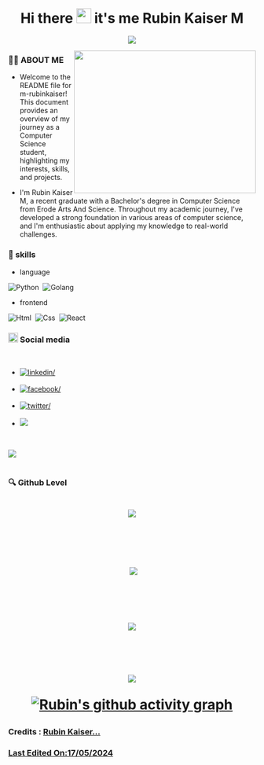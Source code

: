 <h1 align="center">
  <b>
    Hi there 
    <img height="30px" wight="30" 
      src="blob:https://www-towrco-in.filesusr.com/64e4b11a-0c20-496c-b35a-61e39e40c585"> 
    it's me Rubin Kaiser M
  </b>
</h1>
<p align="center">
  <img src="https://readme-typing-svg.herokuapp.com?font=Fira+Code&size=25&duration=3000&pause=1000&background=88838200&center=true&random=false&width=435&lines=welcome+to+my+github+profile;computer+science+student" >
</p>
<img align="right" width="370" height="290" src="https://miro.medium.com/v2/resize:fit:1358/1*VMmvImch6VU5pc2VktY1uw.gif">

### 🧑🏻 ABOUT ME

- Welcome to the README file for m-rubinkaiser! This document provides an overview of my journey as a Computer Science student, highlighting my interests, skills, and projects.

- I'm Rubin Kaiser M, a recent graduate with a Bachelor's degree in Computer Science from Erode Arts And Science. Throughout my academic journey, I've developed a strong foundation in various areas of computer science, and I'm enthusiastic about applying my knowledge to real-world challenges.

<h3>🔬 skills</h3>

- language


![Python](https://img.shields.io/badge/Python%20-%2314354C.svg?style=for-the-badge&logo=python&logoColor=white)&nbsp;
    ![Golang](https://img.shields.io/badge/Golang%20-green.svg?style=for-the-badge&logo=go&logoColor=black)&nbsp;

- frontend
  
![Html](https://img.shields.io/badge/Html%20-red.svg?style=for-the-badge&logo=html5&logoColor=white)&nbsp;
    ![Css](https://img.shields.io/badge/Css%20-blue.svg?style=for-the-badge&logo=css3&logoColor=black)&nbsp;
        ![React](https://img.shields.io/badge/React%20-darkblue.svg?style=for-the-badge&logo=react&logoColor=black)&nbsp;
<br>

<h3><img style="height:20px;" src="https://cdn-icons-png.flaticon.com/512/4187/4187336.png"> Social media</h3>
<br>

<div >

<ul>

<li>
<a href="https://www.linkedin.com/in/rubinkaiser" target="_blank">
<img src="https://img.shields.io/badge/linkedin:  rubinkaiser-0077B5.svg?color=405DE6&style=for-the-badge&logo=linkedin&logoColor=white" alt=linkedin/>
</a>
</li>

<br>
<li>
<a href="https://facebook.com/m-rubinkaiser" target="_blank">
<img src="https://img.shields.io/badge/facebook:  rubinkaiser-0077B5.svg?color=darkblue&style=for-the-badge&logo=linkedin&logoColor=white" alt=facebook/>
</a>
</li>

<br>

<li>
<a href="https://twitter.com/m_rubinkaiser" target="_blank">
<img src="https://img.shields.io/badge/twitter:  rubinkaiser-%2300acee.svg?color=1DA1F2&style=for-the-badge&logo=twitter&logoColor=white" alt=twitter/>
</a>
</li>

<br>

<li>
<a href="mailto:m.rubinkaiser@gmail.com" target="_blank">
<img src="https://img.shields.io/badge/gmail:  rubinkaiser-%23EA4335.svg?style=for-the-badge&logo=gmail&logoColor=white" t=mail/>
</a>
</li>
	
</ul>
</div>

<br>


<img src="https://user-images.githubusercontent.com/73097560/115834477-dbab4500-a447-11eb-908a-139a6edaec5c.gif"><br><br>




<h3>🔍 Github Level</h3> 


<h1 align="center"<p><img align="center" src="https://github-readme-stats.vercel.app/api/top-langs/?username=m-rubinkaiser&theme=tokyonight" /></p><br>

<p>&nbsp;<img align="center" src="https://github-readme-stats.vercel.app/api?username=m-rubinkaiser&show_icons=true&theme=tokyonight" /></p><br>


<p><img align="center" src="https://github-readme-streak-stats.herokuapp.com/?user=m-rubinkaiser&theme=tokyonight"></p><br>

  <img src="https://user-images.githubusercontent.com/73097560/115834477-dbab4500-a447-11eb-908a-139a6edaec5c.gif"><br>

  [![Rubin's github activity graph](https://github-readme-activity-graph.vercel.app/graph?username=m-rubinkaiser&bg_color=000000&color=ffffff&line=51f565&point=ffffff&area=true&hide_border=true)](https://github.com/ashutosh00710/github-readme-activity-graph)
  
  <h3 align="left">Credits : <a href="https://github.com/m-rubinkaiser">Rubin Kaiser...</h3>
    <h3 align="left">Last Edited On:17/05/2024</h3>
    
